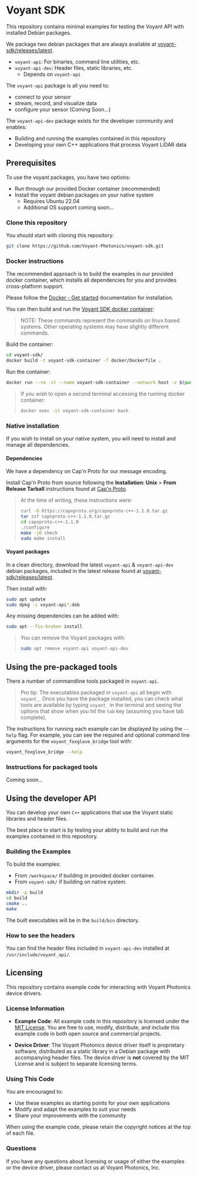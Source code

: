 # Voyant SDK

This repository contains minimal examples for testing the Voyant API with installed Debian packages.

We package two debian packages that are always available at
[voyant-sdk/releases/latest](https://github.com/Voyant-Photonics/voyant-sdk/releases/latest).

- `voyant-api`: For binaries, command line utilities, etc.
- `voyant-api-dev`: Header files, static libraries, etc.
  - Depends on `voyant-api`

The `voyant-api` package is all you need to:

- connect to your sensor
- stream, record, and visualize data
- configure your sensor (Coming Soon...)

The `voyant-api-dev` package exists for the developer community and enables:

- Building and running the examples contained in this repository
- Developing your own C++ applications that process Voyant LiDAR data

## Prerequisites

To use the voyant packages, you have two options:

- Run through our provided Docker container (recommended)
- Install the voyant debian packages on your native system
  - Requires Ubuntu 22.04
  - Additional OS support coming soon...

### Clone this repository

You should start with cloning this repository:

```bash
git clone https://github.com/Voyant-Photonics/voyant-sdk.git
```

### Docker instructions

The recommended approach is to build the examples in our provided docker container,
which installs all dependencies for you and provides cross-platform support.

Please follow the [Docker - Get started](https://docs.docker.com/get-started/)
documentation for installation.

You can then build and run the [Voyant SDK docker container](/docker/Dockerfile):

> NOTE: These commands represent the commands on linux based systems.
> Other operating systems may have slightly different commands.

Build the container:

```bash
cd voyant-sdk/
docker build -t voyant-sdk-container -f docker/Dockerfile .
```

Run the container:

```bash
docker run --rm -it --name voyant-sdk-container --network host -v $(pwd):/workspace voyant-sdk-container /bin/bash
```

> If you wish to open a second terminal accessing the running docker container:
>
> ```bash
> docker exec -it voyant-sdk-container bash
> ```

### Native installation

If you wish to install on your native system,
you will need to install and manage all dependencies.

#### Dependencies

We have a dependency on Cap'n Proto for our message encoding.

Install Cap'n Proto from source following the **Installation: Unix** > **From Release Tarball** instructions
found at [Cap'n Proto](https://capnproto.org/install.html).

> At the time of writing, these instructions were:
>
> ```bash
> curl -O https://capnproto.org/capnproto-c++-1.1.0.tar.gz
> tar zxf capnproto-c++-1.1.0.tar.gz
> cd capnproto-c++-1.1.0
> ./configure
> make -j6 check
> sudo make install
> ```

#### Voyant packages

In a clean directory, download the latest `voyant-api` & `voyant-api-dev` debian packages,
included in the latest release found at
[voyant-sdk/releases/latest](https://github.com/Voyant-Photonics/voyant-sdk/releases/latest).

Then install with:

```bash
sudo apt update
sudo dpkg -i voyant-api*.deb
```

Any missing dependencies can be added with:

```bash
sudo apt --fix-broken install
```

> You can remove the Voyant packages with:
>
> ```bash
> sudo apt remove voyant-api voyant-api-dev
> ```

## Using the pre-packaged tools

There a number of commandline tools packaged in `voyant-api`.

> Pro tip: The executables packaged in `voyant-api` all begin with `voyant_`.
> Once you have the package installed, you can check what tools are available
> by typing `voyant_` in the terminal and seeing the options that show when
> you hit the `tab` key (assuming you have tab complete).

The instructions for running each example can be displayed by using the `--help` flag.
For example, you can see the required and optional command line arguments
for the `voyant_foxglove_bridge` tool with:

```bash
voyant_foxglove_bridge --help
```

### Instructions for packaged tools

Coming soon...

## Using the developer API

You can develop your own `C++` applications that use the Voyant static libraries and header files.

The best place to start is by testing your ability to build and run the examples contained in this repository.

### Building the Examples

To build the examples:

- From `/workspace/` if building in provided docker container.
- From `voyant-sdk/` if building on native system.

```bash
mkdir -p build
cd build
cmake ..
make
```

The built executables will be in the `build/bin` directory.


### How to see the headers

You can find the header files included in `voyant-api-dev` installed at `/usr/include/voyant_api/`.

## Licensing

This repository contains example code for interacting with Voyant Photonics device drivers.

### License Information

- **Example Code**: All example code in this repository is licensed under the [MIT License](LICENSE).
You are free to use, modify, distribute, and include this example code in both open source and commercial projects.

- **Device Driver**: The Voyant Photonics device driver itself is proprietary software,
distributed as a static library in a Debian package with accompanying header files.
The device driver is **not** covered by the MIT License and is subject to separate licensing terms.

### Using This Code

You are encouraged to:

- Use these examples as starting points for your own applications
- Modify and adapt the examples to suit your needs
- Share your improvements with the community

When using the example code, please retain the copyright notices at the top of each file.

### Questions

If you have any questions about licensing or usage of either the examples or the device driver,
please contact us at Voyant Photonics, Inc.
